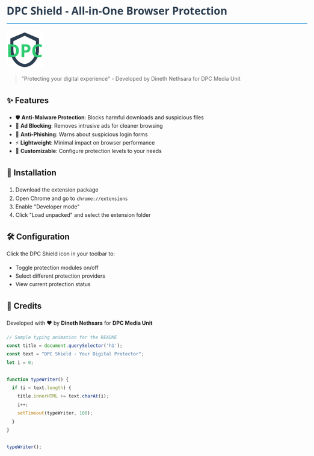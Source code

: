# DPC Shield - All-in-One Browser Protection

![DPC Shield Logo](./icons/icon48.svg)

> "Protecting your digital experience" - Developed by Dineth Nethsara for DPC Media Unit

## ✨ Features

- 🛡️ **Anti-Malware Protection**: Blocks harmful downloads and suspicious files
- 🚫 **Ad Blocking**: Removes intrusive ads for cleaner browsing
- 🎣 **Anti-Phishing**: Warns about suspicious login forms
- ⚡ **Lightweight**: Minimal impact on browser performance
- 🔧 **Customizable**: Configure protection levels to your needs

## 🚀 Installation

1. Download the extension package
2. Open Chrome and go to `chrome://extensions`
3. Enable "Developer mode"
4. Click "Load unpacked" and select the extension folder

## 🛠️ Configuration

Click the DPC Shield icon in your toolbar to:
- Toggle protection modules on/off
- Select different protection providers
- View current protection status

## 📜 Credits

Developed with ❤️ by **Dineth Nethsara** for **DPC Media Unit**

```javascript
// Sample typing animation for the README
const title = document.querySelector('h1');
const text = "DPC Shield - Your Digital Protector";
let i = 0;

function typeWriter() {
  if (i < text.length) {
    title.innerHTML += text.charAt(i);
    i++;
    setTimeout(typeWriter, 100);
  }
}

typeWriter();
```

<style>
  h1 {
    color: #2c3e50;
    font-family: 'Segoe UI', sans-serif;
    border-bottom: 2px solid #3498db;
    padding-bottom: 10px;
  }
  
  body {
    max-width: 800px;
    margin: 0 auto;
    padding: 20px;
    line-height: 1.6;
  }
</style>